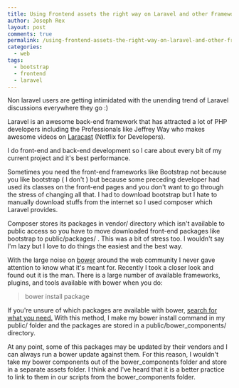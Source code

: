 ```yaml
---
title: Using Frontend assets the right way on Laravel and other Frameworks:Bower
author: Joseph Rex
layout: post
comments: true
permalink: /using-frontend-assets-the-right-way-on-laravel-and-other-frameworksbower/
categories:
  - web
tags:
  - bootstrap
  - frontend
  - laravel
---
```

Non laravel users are getting intimidated with the unending trend of Laravel discussions everywhere they go :)

Laravel is an awesome back-end framework that has attracted a lot of PHP developers including the Professionals like Jeffrey Way who makes awesome videos on [Laracast][1] (Netflix for Developers).

I do front-end and back-end development so I care about every bit of my current project and it's best performance.

Sometimes you need the front-end frameworks like Bootstrap not because you like bootstrap ( I don't ) but because some preceding developer had used its classes on the front-end pages and you don't want to go through the stress of changing all that. I had to download bootstrap but I hate to manually download stuffs from the internet so I used composer which Laravel provides.

Composer stores its packages in vendor/ directory which isn't available to public access so you have to move downloaded front-end packages like bootstrap to public/packages/ . This was a bit of stress too. I wouldn't say I'm lazy but I love to do things the easiest and the best way.

With the large noise on <a href="http://bower.io" target="_blank">bower</a> around the web community I never gave attention to know what it's meant for. Recently I took a closer look and found out it is the man. There is a large number of available frameworks, plugins, and tools available with bower when you do:

> bower install package

If you're unsure of which packages are available with bower, <a href="http://bower.io/search/" target="_blank">search for what you need.</a> With this method, I make my bower install command in my public/ folder and the packages are stored in a public/bower_components/ directory.

At any point, some of this packages may be updated by their vendors and I can always run a bower update against them. For this reason, I wouldn't take my bower components out of the bower\_components folder and store in a separate assets folder. I think and I've heard that it is a better practice to link to them in our scripts from the bower\_components folder.

 [1]: https://www.debian.org/News/2014/20140424